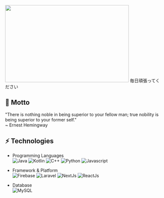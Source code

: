 <img src="https://i.giphy.com/media/v1.Y2lkPTc5MGI3NjExZWF3d2Y5NGIzNmNocGcydmcwMHFheXBwZ2Z4YW1ybGIwazJuZjljNyZlcD12MV9pbnRlcm5hbF9naWZfYnlfaWQmY3Q9Zw/gYhXxqjugpuKI/giphy.gif" width="400" height="250">
毎日頑張ってください

## 💬 Motto
"There is nothing noble in being superior to your fellow man; true nobility is being superior to your former self."  
~ Ernest Hemingway

## ⚡ Technologies
- Programming Languages     
![Java](https://img.shields.io/badge/Java-red?style=flat-square&logo=java) 
![Kotlin]( https://img.shields.io/badge/Kotlin-black?style=flat-square&logo=kotlin) 
![C++](https://img.shields.io/badge/-C++-00599C?style=flat-square&logo=c)
![Python](https://img.shields.io/badge/Python-3776AB?style=flat-square)
![Javascript](https://img.shields.io/badge/javascript-blue?logo=javascript)

- Framework & Platform  
![Firebase](https://img.shields.io/badge/Firebase-orange?style=flat-square&logo=firebase&logoColor=white)
![Laravel](https://img.shields.io/badge/laravel-%23FF2D20.svg?style=for-square&logo=laravel&logoColor=white)
![NextJs](https://img.shields.io/badge/NextJs-black?style=for-square&logo=nextdotjs&logoColor=white)
![ReactJs](https://img.shields.io/badge/ReactJs-blue?style=for-square&logo=react&logoColor=white)

- Database  
![MySQL](https://img.shields.io/badge/-MySQL-blue?style=flat-square&logo=mysql&logoColor=white)



<!--

- API Development & Testing  
![Postman](https://img.shields.io/badge/Postman-orange?style=flat-square&logo=postman&logoColor=white)
![HTTPie](https://img.shields.io/badge/HTTPie-8A2BE2)

- IDE  
![VS Code](https://img.shields.io/badge/-VS%20Code-007ACC?style=flat-square&logo=visual-studio-code)
![Android Studio](https://img.shields.io/badge/-Android%20Studio-3DDC84?style=flat-square&logo=android-studio&logoColor=white)

- Version Control & Collaboration Tools  
![Git](https://img.shields.io/badge/-Git-red?style=flat-square&logo=git&logoColor=white)
![GitHub](https://img.shields.io/badge/-GitHub-181717?style=flat-square&logo=github) -->

